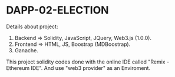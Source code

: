 # DAPP-02-ELECTION

Details about project:
1. Backend => Solidity, JavaScript, JQuery, Web3.js (1.0.0).
2. Frontend => HTML, JS, Boostrap (MDBoostrap).
3. Ganache.

This project solidity codes done with the online IDE called "Remix - Ethereum IDE". 
And use "web3 provider" as an Enviroment.
